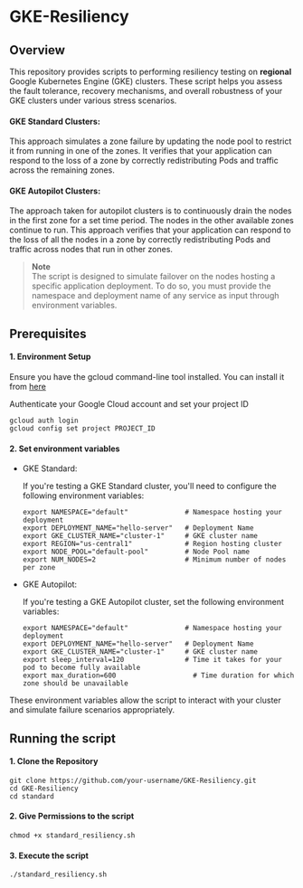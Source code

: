 # GKE-Resiliency


## Overview 
This repository provides scripts to performing resiliency testing on **regional** Google Kubernetes Engine (GKE) clusters. These script helps you assess the fault tolerance, recovery mechanisms, and overall robustness of your GKE clusters under various stress scenarios.

#### GKE Standard Clusters:

This approach simulates a zone failure by updating the node pool to restrict it from running in one of the zones. It verifies that your application can respond to the loss of a zone by correctly redistributing Pods and traffic across the remaining zones.

#### GKE Autopilot Clusters:

The approach taken for autopilot clusters is to continuously drain the nodes in the first zone for a set time period. The nodes in the other available zones continue to run. This approach verifies that your application can respond to the loss of all the nodes in a zone by correctly redistributing Pods and traffic across nodes that run in other zones.

> **Note**  
> The script is designed to simulate failover on the nodes hosting a specific application deployment. To do so, you must provide the namespace and deployment name of any service as input through environment variables.


## Prerequisites


#### 1. Environment Setup
Ensure you have the gcloud command-line tool installed. You can install it from [here](https://cloud.google.com/sdk/docs/install)

Authenticate your Google Cloud account and set your project ID

```
gcloud auth login
gcloud config set project PROJECT_ID
```

#### 2. Set environment variables

* GKE Standard:

    If you're testing a GKE Standard cluster, you'll need to configure the following environment variables:

    ```
    export NAMESPACE="default"              # Namespace hosting your deployment
    export DEPLOYMENT_NAME="hello-server"   # Deployment Name
    export GKE_CLUSTER_NAME="cluster-1"     # GKE cluster name
    export REGION="us-central1"             # Region hosting cluster
    export NODE_POOL="default-pool"         # Node Pool name
    export NUM_NODES=2                      # Minimum number of nodes per zone
    ```

* GKE Autopilot:

    If you're testing a GKE Autopilot cluster, set the following environment variables:

    ```
    export NAMESPACE="default"              # Namespace hosting your deployment
    export DEPLOYMENT_NAME="hello-server"   # Deployment Name
    export GKE_CLUSTER_NAME="cluster-1"     # GKE cluster name
    export sleep_interval=120               # Time it takes for your pod to become fully available 
    export max_duration=600                   # Time duration for which zone should be unavailable
    ```

These environment variables allow the script to interact with your cluster and simulate failure scenarios appropriately.

## Running the script

#### 1. Clone the Repository

```
git clone https://github.com/your-username/GKE-Resiliency.git
cd GKE-Resiliency
cd standard 
```

#### 2. Give Permissions to the script
```
chmod +x standard_resiliency.sh
```

#### 3. Execute the script
```
./standard_resiliency.sh
```